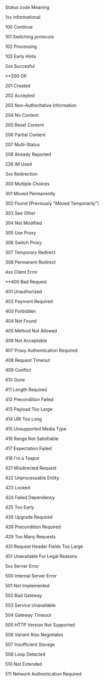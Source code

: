 Status code	Meaning

1xx Informational	 

100	Continue

101	Switching protocols

102	Processing

103	Early Hints

 	 
2xx Succesful	 

**200	OK

201	Created

202	Accepted

203 	Non-Authoritative Information

204	No Content

205	Reset Content

206	Partial Content

207	Multi-Status

208	Already Reported

226	IM Used

 	 
3xx Redirection	 

300	Multiple Choices

301	Moved Permanently

302	Found (Previously "Moved Temporarily")

303	See Other

304	Not Modified

305	Use Proxy

306	Switch Proxy

307	Temporary Redirect

308	Permanent Redirect

 	 
4xx Client Error	 

**400	Bad Request

401	Unauthorized

402	Payment Required

403	Forbidden

404	Not Found

405	Method Not Allowed

406	Not Acceptable

407	Proxy Authentication Required

408	Request Timeout

409	Conflict

410	Gone

411	Length Required

412	Precondition Failed

413	Payload Too Large

414	URI Too Long

415	Unsupported Media Type

416	Range Not Satisfiable

417	Expectation Failed

418	I'm a Teapot

421	Misdirected Request

422	Unprocessable Entity

423	Locked

424	Failed Dependency

425	Too Early

426	Upgrade Required

428	Precondition Required

429	Too Many Requests

431	Request Header Fields Too Large

451	Unavailable For Legal Reasons

 	 
5xx Server Error	 

500	Internal Server Error

501	Not Implemented

502	Bad Gateway

503	Service Unavailable

504	Gateway Timeout

505	HTTP Version Not Supported

506	Variant Also Negotiates

507	Insufficient Storage

508	Loop Detected

510	Not Extended

511	Network Authentication Required
